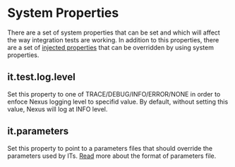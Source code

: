 System Properties
=================

There are a set of system properties that can be set and which will affect the way integration tests are working.
In addition to this properties, there are a set of [injected properties](InjectedProperties.md) that can be overridden by using system properties.

it.test.log.level
-----------------

Set this property to one of TRACE/DEBUG/INFO/ERROR/NONE in order to enfoce Nexus logging level to specifid value.
By default, without setting this value, Nexus will log at INFO level.

it.parameters
-------------

Set this property to point to a parameters files that should override the parameters used by ITs. [Read](parametersFormat) more about the format of parameters file.

[parametersFormat]: src/test/resources/README.md
